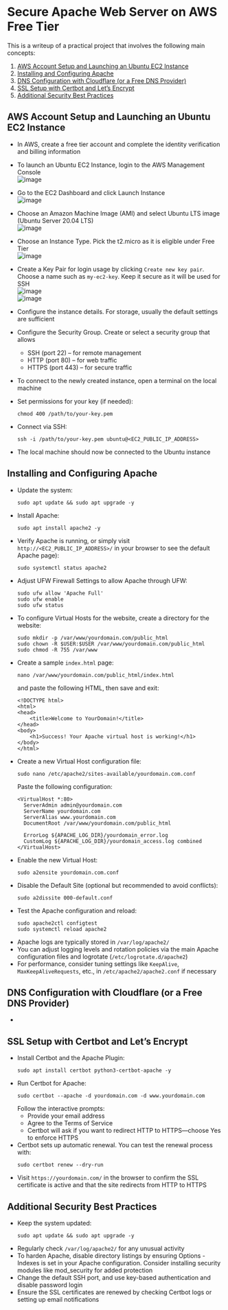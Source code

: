 # Secure Apache Web Server on AWS Free Tier
This is a writeup of a practical project that involves the following main concepts:
1. [AWS Account Setup and Launching an Ubuntu EC2 Instance](https://github.com/aaronamran/Secure-Apache-Web-Server-on-AWS/blob/main/README.md#aws-account-setup-and-launching-an-ubuntu-ec2-instance)
2. [Installing and Configuring Apache](https://github.com/aaronamran/Secure-Apache-Web-Server-on-AWS/blob/main/README.md#installing-and-configuring-apache)
3. [DNS Configuration with Cloudflare (or a Free DNS Provider)](https://github.com/aaronamran/Secure-Apache-Web-Server-on-AWS/blob/main/README.md#dns-configuration-with-cloudflare-or-a-free-dns-provider)
4. [SSL Setup with Certbot and Let’s Encrypt](https://github.com/aaronamran/Secure-Apache-Web-Server-on-AWS/blob/main/README.md#ssl-setup-with-certbot-and-lets-encrypt)
5. [Additional Security Best Practices](https://github.com/aaronamran/Secure-Apache-Web-Server-on-AWS/blob/main/README.md#additional-security-best-practices)



## AWS Account Setup and Launching an Ubuntu EC2 Instance
- In AWS, create a free tier account and complete the identity verification and billing information
- To launch an Ubuntu EC2 Instance, login to the AWS Management Console <br>
  ![image](https://github.com/user-attachments/assets/c7047eb5-d785-4784-a2b6-4b8a788d1219)

- Go to the EC2 Dashboard and click Launch Instance <br>
  ![image](https://github.com/user-attachments/assets/d77593d3-3dba-467e-b7dc-c3518e3dd774)

- Choose an Amazon Machine Image (AMI) and select Ubuntu LTS image (Ubuntu Server 20.04 LTS) <br>
  ![image](https://github.com/user-attachments/assets/2d286e83-4656-411e-aeef-e48a5bf43f7c)

- Choose an Instance Type. Pick the t2.micro as it is eligible under Free Tier <br>
  ![image](https://github.com/user-attachments/assets/3a568b77-4db3-45c9-8f70-a5d8bdffd890)

  
- Create a Key Pair for login usage by clicking `Create new key pair`. Choose a name such as `my-ec2-key`. Keep it secure as it will be used for SSH <br>
  ![image](https://github.com/user-attachments/assets/082e34dc-c725-484b-b70d-e64ebf896961) <br>
  ![image](https://github.com/user-attachments/assets/9b1eb762-b88f-4412-b7cd-888994ac0f93)

- Configure the instance details. For storage, usually the default settings are sufficient <br>
  
- Configure the Security Group. Create or select a security group that allows
  - SSH (port 22) – for remote management
  - HTTP (port 80) – for web traffic
  - HTTPS (port 443) – for secure traffic

- To connect to the newly created instance, open a terminal on the local machine
- Set permissions for your key (if needed):
  ```
  chmod 400 /path/to/your-key.pem
  ```
- Connect via SSH:
  ```
  ssh -i /path/to/your-key.pem ubuntu@<EC2_PUBLIC_IP_ADDRESS>
  ```
- The local machine should now be connected to the Ubuntu instance



## Installing and Configuring Apache
- Update the system:
  ```
  sudo apt update && sudo apt upgrade -y
  ```
- Install Apache:
  ```
  sudo apt install apache2 -y
  ```
- Verify Apache is running, or simply visit `http://<EC2_PUBLIC_IP_ADDRESS>/` in your browser to see the default Apache page):
  ```
  sudo systemctl status apache2
  ```
- Adjust UFW Firewall Settings to allow Apache through UFW:
  ```
  sudo ufw allow 'Apache Full'
  sudo ufw enable
  sudo ufw status
  ```
- To configure Virtual Hosts for the website, create a directory for the website:
  ```
  sudo mkdir -p /var/www/yourdomain.com/public_html
  sudo chown -R $USER:$USER /var/www/yourdomain.com/public_html
  sudo chmod -R 755 /var/www
  ```
- Create a sample `index.html` page:
  ```
  nano /var/www/yourdomain.com/public_html/index.html
  ```
  and paste the following HTML, then save and exit:
  ```
  <!DOCTYPE html>
  <html>
  <head>
      <title>Welcome to YourDomain!</title>
  </head>
  <body>
      <h1>Success! Your Apache virtual host is working!</h1>
  </body>
  </html>
  ```
- Create a new Virtual Host configuration file:
  ```
  sudo nano /etc/apache2/sites-available/yourdomain.com.conf
  ```
  Paste the following configuration:
  ```
  <VirtualHost *:80>
    ServerAdmin admin@yourdomain.com
    ServerName yourdomain.com
    ServerAlias www.yourdomain.com
    DocumentRoot /var/www/yourdomain.com/public_html
    
    ErrorLog ${APACHE_LOG_DIR}/yourdomain_error.log
    CustomLog ${APACHE_LOG_DIR}/yourdomain_access.log combined
  </VirtualHost>
  ```
- Enable the new Virtual Host:
  ```
  sudo a2ensite yourdomain.com.conf
  ```
- Disable the Default Site (optional but recommended to avoid conflicts):
  ```
  sudo a2dissite 000-default.conf
  ```
- Test the Apache configuration and reload:
  ```
  sudo apache2ctl configtest
  sudo systemctl reload apache2
  ```
- Apache logs are typically stored in `/var/log/apache2/`
- You can adjust logging levels and rotation policies via the main Apache configuration files and logrotate (`/etc/logrotate.d/apache2`)
- For performance, consider tuning settings like `KeepAlive`, `MaxKeepAliveRequests`, etc., in `/etc/apache2/apache2.conf` if necessary





## DNS Configuration with Cloudflare (or a Free DNS Provider)
- 




## SSL Setup with Certbot and Let’s Encrypt
- Install Certbot and the Apache Plugin:
  ```
  sudo apt install certbot python3-certbot-apache -y
  ```
- Run Certbot for Apache:
  ```
  sudo certbot --apache -d yourdomain.com -d www.yourdomain.com
  ```
  Follow the interactive prompts:
  - Provide your email address
  - Agree to the Terms of Service
  - Certbot will ask if you want to redirect HTTP to HTTPS—choose Yes to enforce HTTPS
- Certbot sets up automatic renewal. You can test the renewal process with:
  ```
  sudo certbot renew --dry-run
  ```
- Visit `https://yourdomain.com/` in the browser to confirm the SSL certificate is active and that the site redirects from HTTP to HTTPS


## Additional Security Best Practices
- Keep the system updated:
  ```
  sudo apt update && sudo apt upgrade -y
  ```
- Regularly check `/var/log/apache2/` for any unusual activity
- To harden Apache, disable directory listings by ensuring Options -Indexes is set in your Apache configuration. Consider installing security modules like mod_security for added protection
- Change the default SSH port, and use key-based authentication and disable password login
- Ensure the SSL certificates are renewed by checking Certbot logs or setting up email notifications

